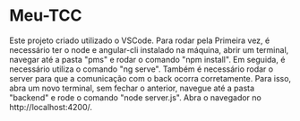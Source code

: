 # Meu-TCC
Este projeto criado utilizado o VSCode. Para rodar pela Primeira vez, é necessário ter o node e angular-cli instalado na máquina, abrir um terminal, navegar até a pasta "pms" e rodar o comando "npm install". 
Em seguida, é necessário utiliza o comando "ng serve". Também é necessário rodar o server para que a comunicação com o back ocorra corretamente. Para isso, abra um novo terminal, sem fechar o anterior, navegue até a pasta "backend" e rode o comando "node server.js". Abra o navegador no http://localhost:4200/.
